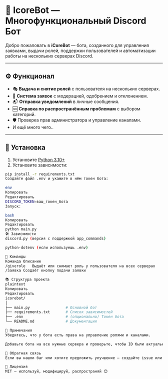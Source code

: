 # 🤖 IcoreBot — Многофункциональный Discord Бот

Добро пожаловать в **iCoreBot** — бота, созданного для управления заявками, выдачи ролей, поддержки пользователей и автоматизации работы на нескольких серверах Discord.

---

## ⚙️ Функционал

- 🎭 **Выдача и снятие ролей** с пользователя на нескольких серверах.
- 📩 **Система заявок** с модерацией, одобрением и отклонением.
- 📬 **Отправка уведомлений** в личные сообщения.
- 🆘 **Справка по распространённым проблемам** с выбором категорий.
- 🛡️ Проверка прав администратора и управление каналами.
- И ещё много чего..

---

## 🚀 Установка

1. Установите [Python 3.10+](https://www.python.org/downloads/)
2. Установите зависимости:

```bash
pip install -r requirements.txt
Создайте файл .env и укажите в нём токен бота:

env
Копировать
Редактировать
DISCORD_TOKEN=ваш_токен_бота
Запуск:

bash
Копировать
Редактировать
python main.py
🛠️ Зависимости
discord.py (версия с поддержкой app_commands)

python-dotenv (если используешь .env)

🧩 Команды
Команда	Описание
/giverole	Выдаёт или снимает роль у пользователя на всех серверах
/заявка	Создаёт кнопку подачи заявки

📚 Структура проекта
plaintext
Копировать
Редактировать
icorebot/
│
├── main.py                # Основной бот
├── requirements.txt       # Список зависимостей
├── .env                   # (опционально) Токен бота
└── README.md              # Документация

🧠 Примечания
Убедитесь, что у бота есть права на управление ролями и каналами.

Добавьте бота на все нужные сервера и проверьте, чтобы ID были актуальны.

💬 Обратная связь
Если вы нашли баг или хотите предложить улучшение — создайте issue или откройте pull request.

🧾 Лицензия
MIT — используй, модифицируй, распространяй 😊
